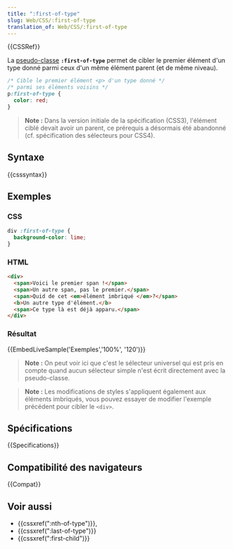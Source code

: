 ```yaml
---
title: ":first-of-type"
slug: Web/CSS/:first-of-type
translation_of: Web/CSS/:first-of-type
---
```


{{CSSRef}}

La [pseudo-classe](/fr/docs/Web/CSS/Pseudo-classes) **`:first-of-type`** permet de cibler le premier élément d'un type donné parmi ceux d'un même élément parent (et de même niveau).

```css
/* Cible le premier élément <p> d'un type donné */
/* parmi ses éléments voisins */
p:first-of-type {
  color: red;
}
```

> **Note :** Dans la version initiale de la spécification (CSS3), l'élément ciblé devait avoir un parent, ce prérequis a désormais été abandonné (cf. spécification des sélecteurs pour CSS4).

## Syntaxe

{{csssyntax}}

## Exemples

### CSS

```css
div :first-of-type {
  background-color: lime;
}
```

### HTML

```html
<div>
  <span>Voici le premier span !</span>
  <span>Un autre span, pas le premier.</span>
  <span>Quid de cet <em>élément imbriqué </em>?</span>
  <b>Un autre type d'élément.</b>
  <span>Ce type là est déjà apparu.</span>
</div>
```

### Résultat

{{EmbedLiveSample('Exemples','100%', '120')}}

> **Note :** On peut voir ici que c'est le sélecteur universel qui est pris en compte quand aucun sélecteur simple n'est écrit directement avec la pseudo-classe.

> **Note :** Les modifications de styles s'appliquent également aux éléments imbriqués, vous pouvez essayer de modifier l'exemple précédent pour cibler le `<div>`.

## Spécifications

{{Specifications}}

## Compatibilité des navigateurs

{{Compat}}

## Voir aussi

- {{cssxref(":nth-of-type")}},
- {{cssxref(":last-of-type")}}
- {{cssxref(":first-child")}}
